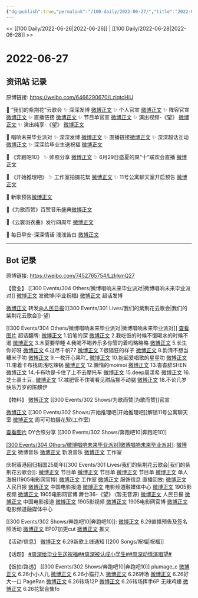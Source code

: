 ```yaml
---
{"dg-publish":true,"permalink":"/100-daily/2022-06-27/","title":"2022-06-27"}
---
```



<< [[100 Daily/2022-06-26\|2022-06-26]] | [[100 Daily/2022-06-28\|2022-06-28]] >>

# 2022-06-27

## 资讯站 记录

原博链接: https://weibo.com/6466290670/LzIqtcHiU

🌟 “我们的紫荆花”云歌会
✨ 深深发博 [微博正文](https://m.weibo.cn/6466290670/4785117250460145)
✨ 个人官宣 [微博正文](https://m.weibo.cn/6466290670/4785034688991903)
✨ 阵容官宣 [微博正文](https://m.weibo.cn/6466290670/4784974886602238)
✨ 直播链接 [微博正文](https://m.weibo.cn/6466290670/4785006633026302)
✨ 节目单官宣 [微博正文](https://m.weibo.cn/6466290670/4785040673739147)
✨ 演出视频-《望》 [微博正文](https://m.weibo.cn/6466290670/4785111423516865)
✨ 演出纯享-《望》 [微博正文](https://m.weibo.cn/6466290670/4785118939971887)

🌟 唱响未来毕业派对
✨ 深深发博 [微博正文](https://m.weibo.cn/6466290670/4785060235968821)
✨ 直播链接[微博正文](https://m.weibo.cn/6466290670/4785017839946397)
✨ 深深超话互动 [微博正文](https://m.weibo.cn/6466290670/4785074509450022)
✨ 深深给毕业生送祝福 [微博正文](https://m.weibo.cn/6466290670/4785001428420804)

🌟 《奔跑吧10》
✨ 帅照分享 [微博正文](https://m.weibo.cn/6466290670/4785029215162690)
✨ 6月29日盛夏的果“十”联欢会直播 [微博正文](https://m.weibo.cn/6466290670/4785026375880028)

🌟 《开始推理吧》
✨ 工作室拍摄花絮 [微博正文](https://m.weibo.cn/6466290670/4784947707514219)
✨ 11号公寓聊天室开启预告 [微博正文](https://m.weibo.cn/6466290670/4784928145540354)

🌟 新歌预告[微博正文](https://m.weibo.cn/6466290670/4785095662110089)

🌟《为歌而赞》百赞音乐盛典[微博正文](https://m.weibo.cn/6466290670/4784961414759112)

🌟《云裳羽衣曲》发行四周年 [微博正文](https://m.weibo.cn/6466290670/4784912559768546)

🌟 每日早安-深深情话 浅浅告白 [微博正文](https://m.weibo.cn/6466290670/4784889587304997)

---
## Bot 记录

原博链接: https://weibo.com/7452765754/LzIrkmQ27

【营业】
[[300 Events/304 Others/微博唱响未来毕业派对\|微博唱响未来毕业派对]]
[微博正文](https://weibo.com/1736988591/LzGMkrRB9) 发微博(毕业祝福)
[微博正文](https://weibo.com/1736988591/LzH8L6ujz) 超话发博

[微博正文](https://weibo.com/1736988591/LzIewnBHU) 转发[@人民日报](https://weibo.com/n/%E4%BA%BA%E6%B0%91%E6%97%A5%E6%8A%A5)([[300 Events/301 Lives/我们的紫荆花云歌会\|我们的紫荆花云歌会]]-望)

[[300 Events/304 Others/微博唱响未来毕业派对\|微博唱响未来毕业派对]]
[查看图片](https://wx2.sinaimg.cn/large/0088n2Pggy1h3n98mo8z5j30u029g7c0.jpg) 超话翻牌:
[微博正文](https://weibo.com/6083256160/LzGenq55L) 1.铅笔的深
[微博正文](https://weibo.com/2410219664/LzGY6n9aZ) 2.我吃饭的时候不饿喝水的时候不渴
[微博正文](https://weibo.com/7442682343/LzGY6n8wE) 3.木婴要早睡
[](https://weibo.com/5768110622/LzGZVxt9V) 4.我喝不喝养乐多你管的着吗略略略
[微博正文](https://weibo.com/5686899795/LzH1UqMo7) 5.长生你好呀
[微博正文](https://weibo.com/5876307804/LzH1UpFXf) 6.过尽千帆77
[微博正文](https://weibo.com/7659437211/LzH1U5TfU) 7.很猖狂的样子
[微博正文](https://weibo.com/7647721735/LzH1TyDZB) 8.韵清不想当糟米子叻
[微博正文](https://weibo.com/7635761931/LzH1TvlIJ) 9.一枚开心果吖_
[微博正文](https://weibo.com/7399534229/LzH47hQ97) 10.抱起爱唱歌的星星叻
[微博正文](https://weibo.com/7455891369/LzH47fE9d) 11.带着卡布找周浅吃辣锅
[微博正文](https://weibo.com/2109439312/LzH47ewOL) 12.懒惰的moimoi
[微博正文](https://weibo.com/7385558656/LzH4LbnY6) 13.杳杳辞SHEN
[微博正文](https://weibo.com/2658632374/LzH4Lagyn) 14.卡布叻是卡住了上不去摩托车
[微博正文](https://weibo.com/7740426148/LzH4L9aul) 15.deep周漾希
[微博正文](https://weibo.com/5883015928/LzH4KzJFj) 16.芝士裹土豆_
[微博正文](https://weibo.com/1167830627/LzH4Kvkw1) 17.减肥管不住嘴看见甜品挪不动腿
[微博正文](https://weibo.com/7468068453/LzH4KueAZ) 18.不论几岁快乐万岁的陈麒伊

【物料】
[微博正文](https://weibo.com/7565939272/LzE6Hg3PZ) [[300 Events/302 Shows/为歌而赞\|为歌而赞]]官宣

[微博正文](https://weibo.com/2162247381/LzDjYaxPJ) [[300 Events/302 Shows/开始推理吧\|开始推理吧]]解锁11号公寓聊天室
[微博正文](https://weibo.com/7478855230/LzDOLBqeY) 周可可拍摄花絮(工作室)

[查看图片](https://wx2.sinaimg.cn/large/0088n2Pggy1h3n6wjdzhnj30u01hd78f.jpg) DY合照分享 [[300 Events/302 Shows/奔跑吧10\|奔跑吧10]]

[[300 Events/304 Others/微博唱响未来毕业派对\|微博唱响未来毕业派对]](直播回放):
[微博正文](https://weibo.com/3252743925/LzF7Aic7z) 微博音乐
[微博正文](https://weibo.com/1266269835/LzGDKfYcz) 新浪音乐
[微博正文](https://weibo.com/7478855230/LzFDssJja) 工作室

庆祝香港回归祖国25周年[[300 Events/301 Lives/我们的紫荆花云歌会\|我们的紫荆花云歌会]]:
[微博正文](https://weibo.com/1261788454/LzGehcK2O) 节目单
[微博正文](https://weibo.com/6495544869/LzGfpu2f1) 节目单
[微博正文](https://weibo.com/1635270132/LzGeEv2bC) 节目单
[微博正文](https://weibo.com/1635270132/LzEv2DogY) 单人海报(1905电影网官博)
[微博正文](https://weibo.com/7478855230/LzG4g4f9T) 工作室
[微博正文](https://weibo.com/7710473200/LzGnNBgub) 服饰信息
直播回放:
[微博正文](https://weibo.com/2803301701/LzGRjgpQH) 人民日报
[微博正文](https://weibo.com/1261788454/LzF3DkpPN) 中国电影报道
[微博正文](https://weibo.com/6495544869/LzF11BNJT) 电影频道融媒体中心
[微博正文](https://weibo.com/1855757243/LzF9geAKc) 1905影视频
[微博正文](https://weibo.com/1635270132/LzF2w8sfe) 1905电影网官博
舞台36-《望》:(暂无音源)
[微博正文](https://weibo.com/2803301701/LzI4zBzrv) 人民日报
[微博正文](https://weibo.com/1261788454/LzI8DqvvN) 中国电影报道
[微博正文](https://weibo.com/1855757243/LzIc9b3AE) 1905影视频
[微博正文](https://weibo.com/1635270132/LzIcGfCJM) 1905电影网官博
[微博正文](https://weibo.com/6495544869/LzIdhgfpK) 电影频道融媒体中心

[[300 Events/302 Shows/奔跑吧10\|奔跑吧10]]:
[微博正文](https://weibo.com/5242381821/LzFrljge3) 6.29直播预告及签名照活动
[微博正文](https://weibo.com/1371117067/LzuMHoJZm) EP07加更cut
[微博正文](https://m.weibo.cn/6466290670/4785029215162690) 推文

【活动/信息】
[微博正文](https://weibo.com/5248300719/LzEpM7oal) 6.29新歌上线通知 [[200 Songs/祝福\|祝福]]

【话题】
[#周深给毕业生送祝福#](https://s.weibo.com/weibo?q=%23%E5%91%A8%E6%B7%B1%E7%BB%99%E6%AF%95%E4%B8%9A%E7%94%9F%E9%80%81%E7%A5%9D%E7%A6%8F%23)[#周深被认成小学生#](https://s.weibo.com/weibo?q=%23%E5%91%A8%E6%B7%B1%E8%A2%AB%E8%AE%A4%E6%88%90%E5%B0%8F%E5%AD%A6%E7%94%9F%23)[#周深动情演唱望#](https://s.weibo.com/weibo?q=%23%E5%91%A8%E6%B7%B1%E5%8A%A8%E6%83%85%E6%BC%94%E5%94%B1%E6%9C%9B%23)

【饭拍/路透】
[[300 Events/302 Shows/奔跑吧10\|奔跑吧10]]
plumage_c
[微博正文](https://weibo.com/5122158435/Lzz0hgnK4) 6.26小小人儿
[微博正文](https://weibo.com/5122158435/LzzlvzJlQ) 6.26小猫打人
[微博正文](https://weibo.com/5122158435/LzDdhh8Ob) 6.26转场
[微博正文](https://weibo.com/5122158435/LzHpXclGU) 6.26好大一口
PageRan
[微博正文](https://weibo.com/7633014126/LzCJerWE4) 6.26转场12P
[微博正文](https://weibo.com/7633014126/LzHSBpvsN) 6.26转场挥手6P
无辣鸡翅
[微博正文](https://weibo.com/7495641082/LzF3bdVmg) 6.26花絮合集fo
